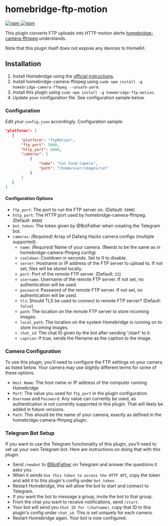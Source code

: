 # homebridge-ftp-motion

[![npm](https://img.shields.io/npm/v/homebridge-ftp-motion) ![npm](https://img.shields.io/npm/dt/homebridge-ftp-motion)](https://www.npmjs.com/package/homebridge-ftp-motion)

This plugin converts FTP uploads into HTTP motion alerts [homebridge-camera-ffmpeg](https://github.com/homebridge-plugins/homebridge-camera-ffmpeg) understands.

Note that this plugin itself does not expose any devices to HomeKit.

## Installation

1. Install Homebridge using the [official instructions](https://github.com/homebridge/homebridge/wiki).
2. Install homebridge-camera-ffmpeg using `sudo npm install -g homebridge-camera-ffmpeg --unsafe-perm`.
3. Install this plugin using `sudo npm install -g homebridge-ftp-motion`.
4. Update your configuration file. See configuration sample below.

### Configuration

Edit your `config.json` accordingly. Configuration sample:

 ```json
"platforms": [
    {
        "platform": "ftpMotion",
        "ftp_port": 5000,
        "http_port": 8080,
        "cameras": [
            {
                "name": "Cat Food Camera",
                "path": "/home/user/images/cat"
            }
        ]
    }
]
```

#### Configuration Options

- `ftp_port`: The port to run the FTP server on. (Default: `5000`)
- `http_port`: The HTTP port used by homebridge-camera-ffmpeg. (Default: `8080`)
- `bot_token`: The token given by @BotFather when creating the Telegram bot.
- `cameras`: _(Required)_ Array of Dafang Hacks camera configs (multiple supported).
  - `name`: _(Required)_ Name of your camera. (Needs to be the same as in homebridge-camera-ffmpeg config)
  - `cooldown`: Cooldown in seconds. Set to 0 to disable.
  - `server`: Hostname or IP address of the FTP server to upload to. If not set, files will be stored locally.
  - `port`: Port of the remote FTP server. (Default: `21`)
  - `username`: Username of the remote FTP server. If not set, no authentication will be used.
  - `password`: Password of the remote FTP server. If not set, no authentication will be used.
  - `tls`: Should TLS be used to connect to remote FTP server? (Default: `false`)
  - `path`: The location on the remote FTP server to store incoming images.
  - `local_path`: The location on the system Homebridge is running on to store incoming images.
  - `chat_id`: The chat ID given by the bot after sending '/start' to it.
  - `caption`: If true, sends the filename as the caption to the image.

### Camera Configuration

To use this plugin, you'll need to configure the FTP settings on your camera as listed below. Your camera may use slightly different terms for some of these options.

- `Host Name`: The host name or IP address of the computer running Homebridge
- `Port`: The value you used for `ftp_port` in the plugin configuration.
- `Username` and `Password`: Any value can currently be used, as authentication is not currently supported in this plugin. That will likely be added in future versions.
- `Path`: This should be the name of your camera, exactly as defined in the homebridge-camera-ffmpeg plugin.

### Telegram Bot Setup

If you want to use the Telegram functionality of this plugin, you'll need to set up your own Telegram bot. Here are instructions on doing that with this plugin.

- Send `/newbot` to [@BotFather](https://t.me/botfather) on Telegram and answer the questions it asks you.
- When it sends `Use this token to access the HTTP API`, copy the token and add it to this plugin's config under `bot_token`.
- Restart Homebridge, this will allow the bot to start and connect to Telegram.
- If you want the bot to message a group, invite the bot to that group.
- From the chat you want to receive notifications, send `/start`.
- Your bot will send you `Chat ID for (chatname)`, copy that ID to this plugin's config under `chat_id`. This is set uniquely for each camera.
- Restart Homebridge again. Your bot is now configured.
